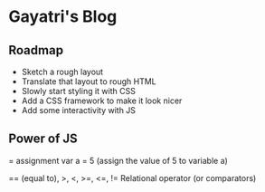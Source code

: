 # Gayatri's Blog

## Roadmap

- Sketch a rough layout
- Translate that layout to rough HTML
- Slowly start styling it with CSS
- Add a CSS framework to make it look nicer
- Add some interactivity with JS

## Power of JS

= assignment
var a = 5 (assign the value of 5 to variable a)

== (equal to), >, <, >=, <=, !=
Relational operator (or comparators)
